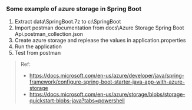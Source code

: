 ### Some example of azure storage in Spring Boot

1. Extract data\SpringBoot.7z to c:\SpringBoot
2. Import postman documentation from docs\Azure  Storage Spring Boot Api.postman_collection.json
3. Create azure storage and replease the values in application.properties
4. Run the application
5. Test from postman


>Ref:
>- https://docs.microsoft.com/en-us/azure/developer/java/spring-framework/configure-spring-boot-starter-java-app-with-azure-storage
>- https://docs.microsoft.com/en-us/azure/storage/blobs/storage-quickstart-blobs-java?tabs=powershell